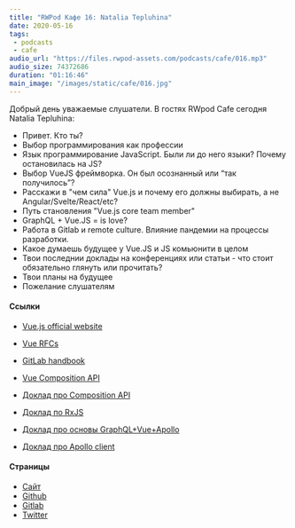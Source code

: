 ```yaml
---
title: "RWPod Кафе 16: Natalia Tepluhina"
date: 2020-05-16
tags:
 - podcasts
 - cafe
audio_url: "https://files.rwpod-assets.com/podcasts/cafe/016.mp3"
audio_size: 74372686
duration: "01:16:46"
main_image: "/images/static/cafe/016.jpg"
---
```


Добрый день уважаемые слушатели. В гостях RWpod Cafe сегодня Natalia Tepluhina:

 - Привет. Кто ты?
 - Выбор программирования как профессии
 - Язык программирование JavaScript. Были ли до него языки? Почему остановилась на JS?
 - Выбор VueJS фреймворка. Он был осознанный или “так получилось”?
 - Расскажи в "чем сила" Vue.js и почему его должны выбирать, а не Angular/Svelte/React/etc?
 - Путь становления "Vue.js core team member"
 - GraphQL + Vue.JS = is love?
 - Работа в Gitlab и remote culture. Влияние пандемии на процессы разработки.
 - Какое думаешь будущее у Vue.JS и JS комьюнити в целом
 - Твои последнии доклады на конференциях или статьи - что стоит обязательно глянуть или прочитать?
 - Твои планы на будущее
 - Пожелание слушателям

#### Ссылки

 - [Vue.js official website](https://vuejs.org/)
 - [Vue RFCs](https://github.com/vuejs/rfcs)
 - [GitLab handbook](https://about.gitlab.com/handbook/)
 - [Vue Composition API](https://vue-composition-api-rfc.netlify.app/)

 - [Доклад про Composition API](https://www.youtube.com/watch?v=dy_ZB1TyFx4)
 - [Доклад по RxJS](https://www.youtube.com/watch?v=vS1-jzngpmw)
 - [Доклад про основы GraphQL+Vue+Apollo](https://www.youtube.com/watch?v=iJULWNCaLrY)
 - [Доклад про Apollo client](https://www.vuemastery.com/conferences/vueconf-us-2020/all-you-need-is-apollo-client/)

#### Страницы

 - [Сайт](https://www.nataliatepluhina.com/)
 - [Github](https://github.com/NataliaTepluhina)
 - [Gitlab](https://gitlab.com/ntepluhina)
 - [Twitter](https://twitter.com/N_Tepluhina)

